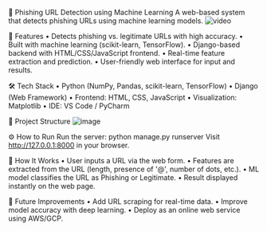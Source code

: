 🔐 Phishing URL Detection using Machine Learning
A web-based system that detects phishing URLs using machine learning models.
![video](https://drive.google.com/file/d/1odehsHOuwrobTADLO-LXRjT2-bBnq77a/view?usp=sharing)

🚀 Features
• Detects phishing vs. legitimate URLs with high accuracy.
• Built with machine learning (scikit-learn, TensorFlow).
• Django-based backend with HTML/CSS/JavaScript frontend.
• Real-time feature extraction and prediction.
• User-friendly web interface for input and results.

🛠 Tech Stack
• Python (NumPy, Pandas, scikit-learn, TensorFlow)
• Django (Web Framework)
• Frontend: HTML, CSS, JavaScript
• Visualization: Matplotlib
• IDE: VS Code / PyCharm

📁 Project Structure
![image](https://github.com/user-attachments/assets/b248d875-4d9e-45e5-ad36-4c2c10635ca1)




⚙️ How to Run
Run the server:
  python manage.py runserver
  Visit http://127.0.0.1:8000 in your browser.
  
🧪 How It Works
• User inputs a URL via the web form.
• Features are extracted from the URL (length, presence of '@', number of dots, etc.).
• ML model classifies the URL as Phishing or Legitimate.
• Result displayed instantly on the web page.

📌 Future Improvements
• Add URL scraping for real-time data.
• Improve model accuracy with deep learning.
• Deploy as an online web service using AWS/GCP.
